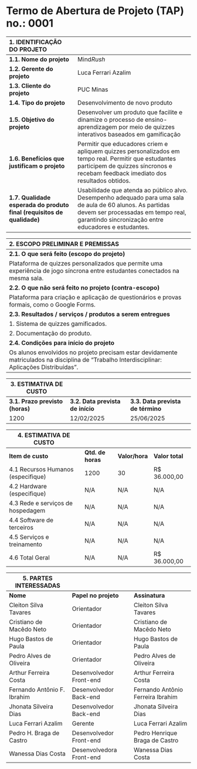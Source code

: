# Termo de Abertura de Projeto (TAP) no.: 0001

| 1\. IDENTIFICAÇÃO DO PROJETO |  |
| :---- | :---- |
| **1.1. Nome do projeto** | Mind*Rush* |
| **1.2. Gerente do projeto** | Luca Ferrari Azalim |
| **1.3. Cliente do projeto** | PUC Minas |
| **1.4. Tipo do projeto** | Desenvolvimento de novo produto |
| **1.5. Objetivo do projeto** | Desenvolver um produto que facilite e dinamize o processo de ensino-aprendizagem por meio de quizzes interativos baseados em gamificação |
| **1.6. Benefícios que justificam o projeto** | Permitir que educadores criem e apliquem quizzes personalizados em tempo real. Permitir que estudantes participem de quizzes síncronos e recebam feedback imediato dos resultados obtidos. |
| **1.7. Qualidade esperada do produto final (requisitos de qualidade)** | Usabilidade que atenda ao público alvo. Desempenho adequado para uma sala de aula de 60 alunos. As partidas devem ser processadas em tempo real, garantindo sincronização entre educadores e estudantes. |

| 2\. ESCOPO PRELIMINAR E PREMISSAS |
| :---- |
| **2.1. O que será feito (escopo do projeto)** |
| Plataforma de quizzes personalizados que permite uma experiência de jogo síncrona entre estudantes conectados na mesma sala. |
| **2.2. O que não será feito no projeto (contra-escopo)** |
| Plataforma para criação e aplicação de questionários e provas formais, como o Google Forms. |
| **2.3. Resultados / serviços / produtos a serem entregues** |
| 1\. Sistema de quizzes gamificados. |
| 2\. Documentação do produto. |
| **2.4. Condições para início do projeto** |
| Os alunos envolvidos no projeto precisam estar devidamente matriculados na disciplina de “Trabalho Interdisciplinar: Aplicações Distribuídas”. |

| 3\. ESTIMATIVA DE CUSTO |  |  |
| ----- | ----- | ----- |
| **3.1. Prazo previsto (horas)** | **3.2. Data prevista de início** | **3.3. Data prevista de término** |
| 1200 | 12/02/2025 | 25/06/2025 |

| 4\. ESTIMATIVA DE CUSTO |  |  |  |
| ----- | ----- | ----- | ----- |
| **Item de custo** | **Qtd. de horas** | **Valor/hora** | **Valor total** |
| 4.1 Recursos Humanos (especifique) | 1200 | 30 | R$ 36.000,00 |
| 4.2 Hardware (especifique) | N/A | N/A | N/A |
| 4.3 Rede e serviços de hospedagem | N/A | N/A | N/A |
| 4.4 Software de terceiros | N/A | N/A | N/A |
| 4.5 Serviços e treinamento | N/A | N/A | N/A |
| 4.6 Total Geral | N/A | N/A | R$ 36.000,00 |

| 5\. PARTES INTERESSADAS |  |  |
| ----- | ----- | ----- |
| **Nome** | **Papel no projeto** | **Assinatura** |
| Cleiton Silva Tavares | Orientador | Cleiton Silva Tavares |
| Cristiano de Macêdo Neto | Orientador | Cristiano de Macêdo Neto |
| Hugo Bastos de Paula | Orientador | Hugo Bastos de Paula |
| Pedro Alves de Oliveira | Orientador | Pedro Alves de Oliveira |
| Arthur Ferreira Costa | Desenvolvedor Front-end | Arthur Ferreira Costa |
| Fernando Antônio F. Ibrahim | Desenvolvedor Back-end | Fernando Antônio Ferreira Ibrahim |
| Jhonata Silveira Dias | Desenvolvedor Back-end | Jhonata Silveira Dias |
| Luca Ferrari Azalim | Gerente | Luca Ferrari Azalim |
| Pedro H. Braga de Castro | Desenvolvedor Front-end | Pedro Henrique Braga de Castro |
| Wanessa Dias Costa | Desenvolvedora Front-end | Wanessa Dias Costa |

